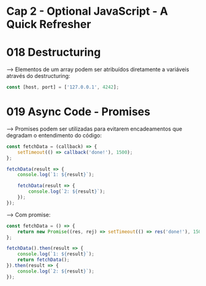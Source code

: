 # Cap 2 - Optional JavaScript - A Quick Refresher

# 018 Destructuring
--> Elementos de um array podem ser atribuídos diretamente a variáveis através do destructuring:
```javascript
const [host, port] = ['127.0.0.1', 4242];
```

# 019 Async Code - Promises
--> Promises podem ser utilizadas para evitarem encadeamentos que degradam o entendimento do código:
```javascript
const fetchData = (callback) => {
    setTimeout(() => callback('done!'), 1500);
};

fetchData(result => {
    console.log(`1: ${result}`);

    fetchData(result => {
        console.log(`2: ${result}`);
    });
});
```

--> Com promise:
```javascript
const fetchData = () => {
    return new Promise((res, rej) => setTimeout(() => res('done!'), 1500));
};

fetchData().then(result => {
    console.log(`1: ${result}`);
    return fetchData();
}).then(result => {
    console.log(`2: ${result}`);
});
```
